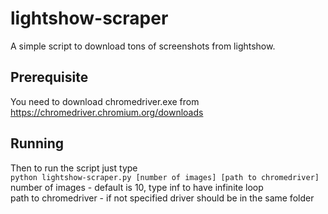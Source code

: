 # lightshow-scraper
A simple script to download tons of screenshots from lightshow.

## Prerequisite
You need to download chromedriver.exe from https://chromedriver.chromium.org/downloads

## Running
Then to run the script just type  
`python lightshow-scraper.py [number of images] [path to chromedriver]`  
number of images - default is 10, type inf to have infinite loop  
path to chromedriver - if not specified driver should be in the same folder
